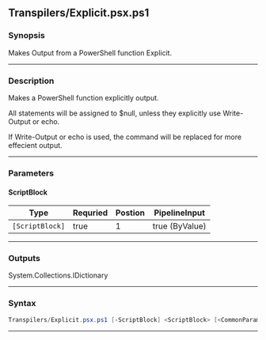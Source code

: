 
Transpilers/Explicit.psx.ps1
----------------------------
### Synopsis
Makes Output from a PowerShell function Explicit.

---
### Description

Makes a PowerShell function explicitly output.

All statements will be assigned to $null, unless they explicitly use Write-Output or echo.

If Write-Output or echo is used, the command will be replaced for more effecient output.

---
### Parameters
#### **ScriptBlock**

|Type               |Requried|Postion|PipelineInput |
|-------------------|--------|-------|--------------|
|```[ScriptBlock]```|true    |1      |true (ByValue)|
---
### Outputs
System.Collections.IDictionary


---
### Syntax
```PowerShell
Transpilers/Explicit.psx.ps1 [-ScriptBlock] <ScriptBlock> [<CommonParameters>]
```
---


